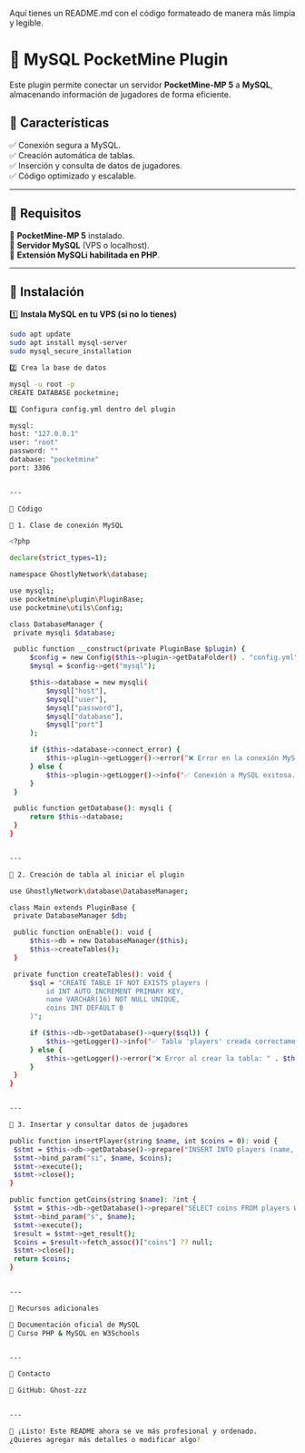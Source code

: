 Aquí tienes un README.md con el código formateado de manera más limpia y legible.

# 📌 MySQL PocketMine Plugin

Este plugin permite conectar un servidor **PocketMine-MP 5** a **MySQL**, almacenando información de jugadores de forma eficiente.

## 🚀 Características

✅ Conexión segura a MySQL.  
✅ Creación automática de tablas.  
✅ Inserción y consulta de datos de jugadores.  
✅ Código optimizado y escalable.  

---

## 📌 Requisitos

🔹 **PocketMine-MP 5** instalado.  
🔹 **Servidor MySQL** (VPS o localhost).  
🔹 **Extensión MySQLi habilitada en PHP**.  

---

## 🔧 Instalación

1️⃣ **Instala MySQL en tu VPS (si no lo tienes)**  
   ```sh
   sudo apt update
   sudo apt install mysql-server
   sudo mysql_secure_installation

2️⃣ Crea la base de datos

mysql -u root -p
CREATE DATABASE pocketmine;

3️⃣ Configura config.yml dentro del plugin

mysql:
  host: "127.0.0.1"
  user: "root"
  password: ""
  database: "pocketmine"
  port: 3306


---

📜 Código

📌 1. Clase de conexión MySQL

<?php

declare(strict_types=1);

namespace GhostlyNetwork\database;

use mysqli;
use pocketmine\plugin\PluginBase;
use pocketmine\utils\Config;

class DatabaseManager {
    private mysqli $database;

    public function __construct(private PluginBase $plugin) {
        $config = new Config($this->plugin->getDataFolder() . "config.yml", Config::YAML);
        $mysql = $config->get("mysql");

        $this->database = new mysqli(
            $mysql["host"], 
            $mysql["user"], 
            $mysql["password"], 
            $mysql["database"], 
            $mysql["port"]
        );

        if ($this->database->connect_error) {
            $this->plugin->getLogger()->error("❌ Error en la conexión MySQL: " . $this->database->connect_error);
        } else {
            $this->plugin->getLogger()->info("✅ Conexión a MySQL exitosa.");
        }
    }

    public function getDatabase(): mysqli {
        return $this->database;
    }
}


---

📌 2. Creación de tabla al iniciar el plugin

use GhostlyNetwork\database\DatabaseManager;

class Main extends PluginBase {
    private DatabaseManager $db;

    public function onEnable(): void {
        $this->db = new DatabaseManager($this);
        $this->createTables();
    }

    private function createTables(): void {
        $sql = "CREATE TABLE IF NOT EXISTS players (
            id INT AUTO_INCREMENT PRIMARY KEY,
            name VARCHAR(16) NOT NULL UNIQUE,
            coins INT DEFAULT 0
        )";

        if ($this->db->getDatabase()->query($sql)) {
            $this->getLogger()->info("✅ Tabla 'players' creada correctamente.");
        } else {
            $this->getLogger()->error("❌ Error al crear la tabla: " . $this->db->getDatabase()->error);
        }
    }
}


---

📌 3. Insertar y consultar datos de jugadores

public function insertPlayer(string $name, int $coins = 0): void {
    $stmt = $this->db->getDatabase()->prepare("INSERT INTO players (name, coins) VALUES (?, ?)");
    $stmt->bind_param("si", $name, $coins);
    $stmt->execute();
    $stmt->close();
}

public function getCoins(string $name): ?int {
    $stmt = $this->db->getDatabase()->prepare("SELECT coins FROM players WHERE name = ?");
    $stmt->bind_param("s", $name);
    $stmt->execute();
    $result = $stmt->get_result();
    $coins = $result->fetch_assoc()["coins"] ?? null;
    $stmt->close();
    return $coins;
}


---

📖 Recursos adicionales

🔹 Documentación oficial de MySQL
🔹 Curso PHP & MySQL en W3Schools


---

📩 Contacto

📌 GitHub: Ghost-zzz


---

🔹 ¡Listo! Este README ahora se ve más profesional y ordenado.
¿Quieres agregar más detalles o modificar algo?

